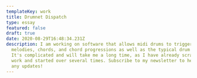 ```yaml
---
templateKey: work
title: Drumnet Dispatch
type: essay
featured: false
draft: true
date: 2020-08-29T16:48:34.231Z
description: I am working on software that allows midi drums to trigger notes,
  melodies, chords, and chord progressions as well as the typical drum notes.
  It's complicated and will take me a long time, as I have already scrapped my
  work and started over several times. Subscribe to my newsletter to hear about
  any updates!
---
```

